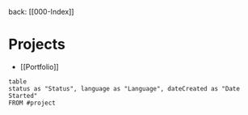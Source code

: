 back: [[000-Index]]

# Projects 


- [[Portfolio]]
```dataview
table
status as "Status", language as "Language", dateCreated as "Date Started"
FROM #project 
```


